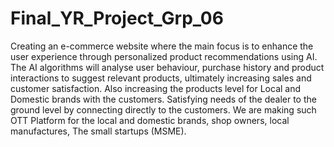 # Final_YR_Project_Grp_06
 Creating an e-commerce website where the main focus is to enhance the user experience through personalized product recommendations using AI. The AI algorithms will analyse user behaviour, purchase history and product interactions to suggest relevant products, ultimately increasing sales and customer satisfaction.  Also increasing the products level for Local and Domestic brands with the customers. Satisfying needs of the dealer to the ground level by connecting directly to the customers.    We are making such OTT Platform for the local and domestic brands, shop owners, local manufactures, The small startups (MSME).

